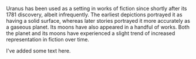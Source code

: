 Uranus has been used as a setting in works of fiction since shortly after its 1781 discovery, albeit infrequently. The earliest depictions portrayed it as having a solid surface, whereas later stories portrayed it more accurately as a gaseous planet. Its moons have also appeared in a handful of works. Both the planet and its moons have experienced a slight trend of increased representation in fiction over time.

I've added some text here.
